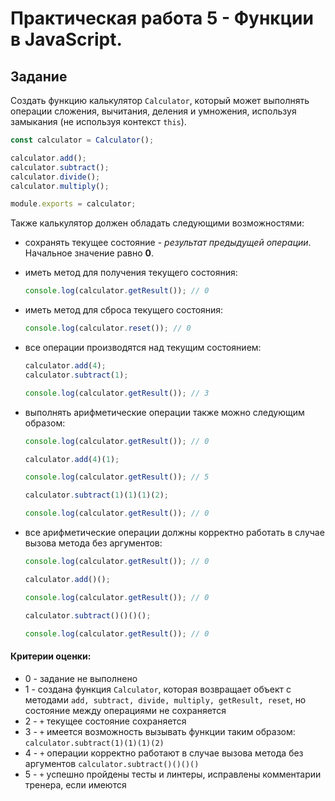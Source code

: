 # Практическая работа 5 - Функции в JavaScript.

## Задание

Создать функцию калькулятор `Calculator`, который может выполнять операции сложения, вычитания, деления и умножения, используя замыкания (не используя контекст `this`).

```js
const calculator = Calculator();

calculator.add();
calculator.subtract();
calculator.divide();    
calculator.multiply();

module.exports = calculator;
```

Также калькулятор должен обладать следующими возможностями:

-   сохранять текущее состояние - _результат предыдущей операции_. Начальное значение равно **0**.

-   иметь метод для получения текущего состояния:

    ```js
    console.log(calculator.getResult()); // 0
    ```

-   иметь метод для сброса текущего состояния:

    ```js
    console.log(calculator.reset()); // 0
    ```

-   все операции производятся над текущим состоянием:

    ```js
    calculator.add(4);
    calculator.subtract(1);

    console.log(calculator.getResult()); // 3
    ```

-   выполнять арифметические операции также можно следующим образом:

    ```js
    console.log(calculator.getResult()); // 0

    calculator.add(4)(1);

    console.log(calculator.getResult()); // 5

    calculator.subtract(1)(1)(1)(2);

    console.log(calculator.getResult()); // 0
    ```

-   все арифметические операции должны корректно работать в случае вызова метода без аргументов:

    ```js
    console.log(calculator.getResult()); // 0

    calculator.add()();

    console.log(calculator.getResult()); // 0

    calculator.subtract()()()();

    console.log(calculator.getResult()); // 0
    ```


#### Критерии оценки: 
- 0 - задание не выполнено
- 1 - создана функция `Calculator`, которая возвращает объект с методами `add, subtract, divide, multiply, getResult, reset`, но состояние между операциями не сохраняется
- 2 - `+` текущее состояние сохраняется
- 3 - `+` имеется возможность вызывать функции таким образом: `calculator.subtract(1)(1)(1)(2)`
- 4 - `+` операции корректно работают в случае вызова метода без аргументов `calculator.subtract()()()()`
- 5 - `+` успешно пройдены тесты и линтеры, исправлены комментарии тренера, если имеются